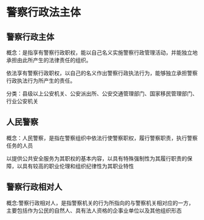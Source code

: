 # 警察行政法主体

## 警察行政主体

概念：是指享有警察行政职权，能以自己名义实施警察行政管理活动，并能独立地承担由此所产生的法律责任的组织。

依法享有警察行政职权，以自己的名义作出警察行政执法行为，能够独立承担警察行政执法行为所产生的责任。

分类：县级以上公安机关、公安派出所、公安交通管理部门、国家移民管理部门、行业公安机关

## 人民警察

概念：人民警察，是指在警察组织中依法行使警察职权，履行警察职责，执行警察任务的人员

以提供公共安全服务为其职权的基本内容，以具有特殊强制性为其履行职责的保障，以具有较高的职业伦理和组织纪律性为其职业特性

## 警察行政相对人

概念:警察行政相对人，是指警察机关的行为所指向的与警察机关相对应的一方，主要包括作为公民的自然人、具有法人资格的企事业单位以及其他组织形态